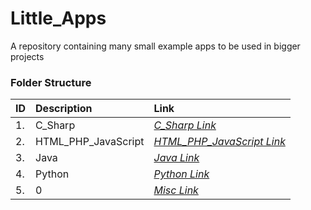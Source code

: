 # Little_Apps
A repository containing many small example apps to be used in bigger projects

### Folder Structure

|ID|Description|Link|
| :------------| :------------ | :------------ |
|1.|C_Sharp|*[C_Sharp Link](https://github.com/Cale-Torino/Little_Apps/tree/main/1.%20C_Sharp)*|
|2.|HTML_PHP_JavaScript|*[HTML_PHP_JavaScript Link](https://github.com/Cale-Torino/Little_Apps/tree/main/2.%20HTML_PHP_JavaScript)*|
|3.|Java|*[Java Link](https://github.com/Cale-Torino/Little_Apps/tree/main/3.%20Java)*|
|4.|Python|*[Python Link](https://github.com/Cale-Torino/Little_Apps/tree/main/4.%20Python)*|
|5.|0|*[Misc Link](0)*|